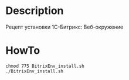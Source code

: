 # Description
Рецепт установки 1С-Битрикс: Веб-окружение

# HowTo
```
chmod 775 BitrixEnv_install.sh
./BitrixEnv_install.sh
```



